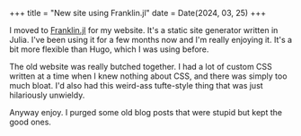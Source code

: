 +++
title = "New site using Franklin.jl"
date = Date(2024, 03, 25)
+++

I moved to [Franklin.jl](https://franklinjl.org) for my website. It's a static site generator written in Julia. I've been using it for a few months now and I'm really enjoying it. It's a bit more flexible than Hugo, which I was using before.

The old website was really butched together. I had a lot of custom CSS written at a time when I knew nothing about CSS, and there was simply too much bloat. I'd also had this weird-ass tufte-style thing that was just hilariously unwieldy.

Anyway enjoy. I purged some old blog posts that were stupid but kept the good ones.